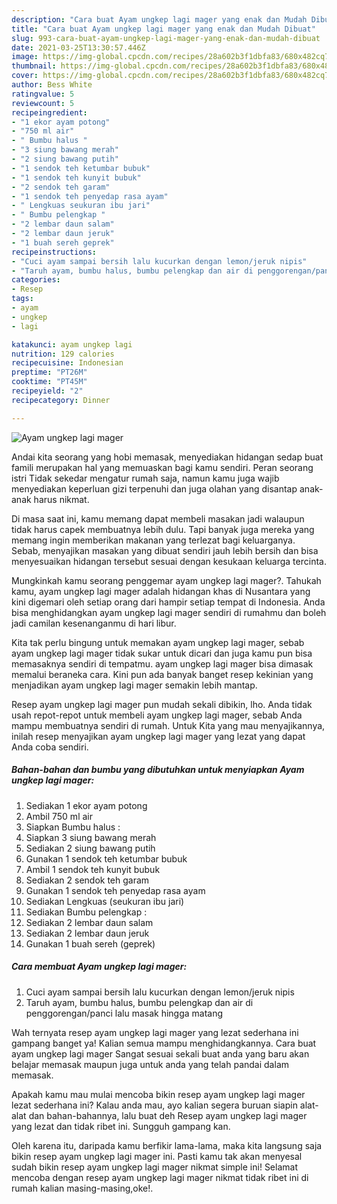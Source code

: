 ```yaml
---
description: "Cara buat Ayam ungkep lagi mager yang enak dan Mudah Dibuat"
title: "Cara buat Ayam ungkep lagi mager yang enak dan Mudah Dibuat"
slug: 993-cara-buat-ayam-ungkep-lagi-mager-yang-enak-dan-mudah-dibuat
date: 2021-03-25T13:30:57.446Z
image: https://img-global.cpcdn.com/recipes/28a602b3f1dbfa83/680x482cq70/ayam-ungkep-lagi-mager-foto-resep-utama.jpg
thumbnail: https://img-global.cpcdn.com/recipes/28a602b3f1dbfa83/680x482cq70/ayam-ungkep-lagi-mager-foto-resep-utama.jpg
cover: https://img-global.cpcdn.com/recipes/28a602b3f1dbfa83/680x482cq70/ayam-ungkep-lagi-mager-foto-resep-utama.jpg
author: Bess White
ratingvalue: 5
reviewcount: 5
recipeingredient:
- "1 ekor ayam potong"
- "750 ml air"
- " Bumbu halus "
- "3 siung bawang merah"
- "2 siung bawang putih"
- "1 sendok teh ketumbar bubuk"
- "1 sendok teh kunyit bubuk"
- "2 sendok teh garam"
- "1 sendok teh penyedap rasa ayam"
- " Lengkuas seukuran ibu jari"
- " Bumbu pelengkap "
- "2 lembar daun salam"
- "2 lembar daun jeruk"
- "1 buah sereh geprek"
recipeinstructions:
- "Cuci ayam sampai bersih lalu kucurkan dengan lemon/jeruk nipis"
- "Taruh ayam, bumbu halus, bumbu pelengkap dan air di penggorengan/panci lalu masak hingga matang"
categories:
- Resep
tags:
- ayam
- ungkep
- lagi

katakunci: ayam ungkep lagi 
nutrition: 129 calories
recipecuisine: Indonesian
preptime: "PT26M"
cooktime: "PT45M"
recipeyield: "2"
recipecategory: Dinner

---
```



![Ayam ungkep lagi mager](https://img-global.cpcdn.com/recipes/28a602b3f1dbfa83/680x482cq70/ayam-ungkep-lagi-mager-foto-resep-utama.jpg)

Andai kita seorang yang hobi memasak, menyediakan hidangan sedap buat famili merupakan hal yang memuaskan bagi kamu sendiri. Peran seorang istri Tidak sekedar mengatur rumah saja, namun kamu juga wajib menyediakan keperluan gizi terpenuhi dan juga olahan yang disantap anak-anak harus nikmat.

Di masa  saat ini, kamu memang dapat membeli masakan jadi walaupun tidak harus capek membuatnya lebih dulu. Tapi banyak juga mereka yang memang ingin memberikan makanan yang terlezat bagi keluarganya. Sebab, menyajikan masakan yang dibuat sendiri jauh lebih bersih dan bisa menyesuaikan hidangan tersebut sesuai dengan kesukaan keluarga tercinta. 



Mungkinkah kamu seorang penggemar ayam ungkep lagi mager?. Tahukah kamu, ayam ungkep lagi mager adalah hidangan khas di Nusantara yang kini digemari oleh setiap orang dari hampir setiap tempat di Indonesia. Anda bisa menghidangkan ayam ungkep lagi mager sendiri di rumahmu dan boleh jadi camilan kesenanganmu di hari libur.

Kita tak perlu bingung untuk memakan ayam ungkep lagi mager, sebab ayam ungkep lagi mager tidak sukar untuk dicari dan juga kamu pun bisa memasaknya sendiri di tempatmu. ayam ungkep lagi mager bisa dimasak memalui beraneka cara. Kini pun ada banyak banget resep kekinian yang menjadikan ayam ungkep lagi mager semakin lebih mantap.

Resep ayam ungkep lagi mager pun mudah sekali dibikin, lho. Anda tidak usah repot-repot untuk membeli ayam ungkep lagi mager, sebab Anda mampu membuatnya sendiri di rumah. Untuk Kita yang mau menyajikannya, inilah resep menyajikan ayam ungkep lagi mager yang lezat yang dapat Anda coba sendiri.

<!--inarticleads1-->

##### Bahan-bahan dan bumbu yang dibutuhkan untuk menyiapkan Ayam ungkep lagi mager:

1. Sediakan 1 ekor ayam potong
1. Ambil 750 ml air
1. Siapkan  Bumbu halus :
1. Siapkan 3 siung bawang merah
1. Sediakan 2 siung bawang putih
1. Gunakan 1 sendok teh ketumbar bubuk
1. Ambil 1 sendok teh kunyit bubuk
1. Sediakan 2 sendok teh garam
1. Gunakan 1 sendok teh penyedap rasa ayam
1. Sediakan  Lengkuas (seukuran ibu jari)
1. Sediakan  Bumbu pelengkap :
1. Sediakan 2 lembar daun salam
1. Sediakan 2 lembar daun jeruk
1. Gunakan 1 buah sereh (geprek)




<!--inarticleads2-->

##### Cara membuat Ayam ungkep lagi mager:

1. Cuci ayam sampai bersih lalu kucurkan dengan lemon/jeruk nipis
1. Taruh ayam, bumbu halus, bumbu pelengkap dan air di penggorengan/panci lalu masak hingga matang




Wah ternyata resep ayam ungkep lagi mager yang lezat sederhana ini gampang banget ya! Kalian semua mampu menghidangkannya. Cara buat ayam ungkep lagi mager Sangat sesuai sekali buat anda yang baru akan belajar memasak maupun juga untuk anda yang telah pandai dalam memasak.

Apakah kamu mau mulai mencoba bikin resep ayam ungkep lagi mager lezat sederhana ini? Kalau anda mau, ayo kalian segera buruan siapin alat-alat dan bahan-bahannya, lalu buat deh Resep ayam ungkep lagi mager yang lezat dan tidak ribet ini. Sungguh gampang kan. 

Oleh karena itu, daripada kamu berfikir lama-lama, maka kita langsung saja bikin resep ayam ungkep lagi mager ini. Pasti kamu tak akan menyesal sudah bikin resep ayam ungkep lagi mager nikmat simple ini! Selamat mencoba dengan resep ayam ungkep lagi mager nikmat tidak ribet ini di rumah kalian masing-masing,oke!.

